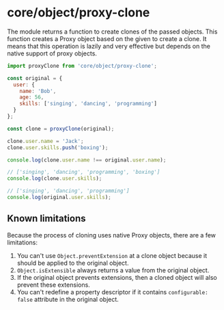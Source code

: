 # core/object/proxy-clone

The module returns a function to create clones of the passed objects.
This function creates a Proxy object based on the given to create a clone.
It means that this operation is lazily and very effective but depends on the native support of proxy objects.

```js
import proxyClone from 'core/object/proxy-clone';

const original = {
  user: {
    name: 'Bob',
    age: 56,
    skills: ['singing', 'dancing', 'programming']
  }
};

const clone = proxyClone(original);

clone.user.name = 'Jack';
clone.user.skills.push('boxing');

console.log(clone.user.name !== original.user.name);

// ['singing', 'dancing', 'programming', 'boxing']
console.log(clone.user.skills);

// ['singing', 'dancing', 'programming']
console.log(original.user.skills);
```

## Known limitations

Because the process of cloning uses native Proxy objects, there are a few limitations:

1. You can't use `Object.preventExtension` at a clone object because it should be applied to the original object.
2. `Object.isExtensible` always returns a value from the original object.
3. If the original object prevents extensions, then a cloned object will also prevent these extensions.
4. You can't redefine a property descriptor if it contains `configurable: false` attribute in the original object.
